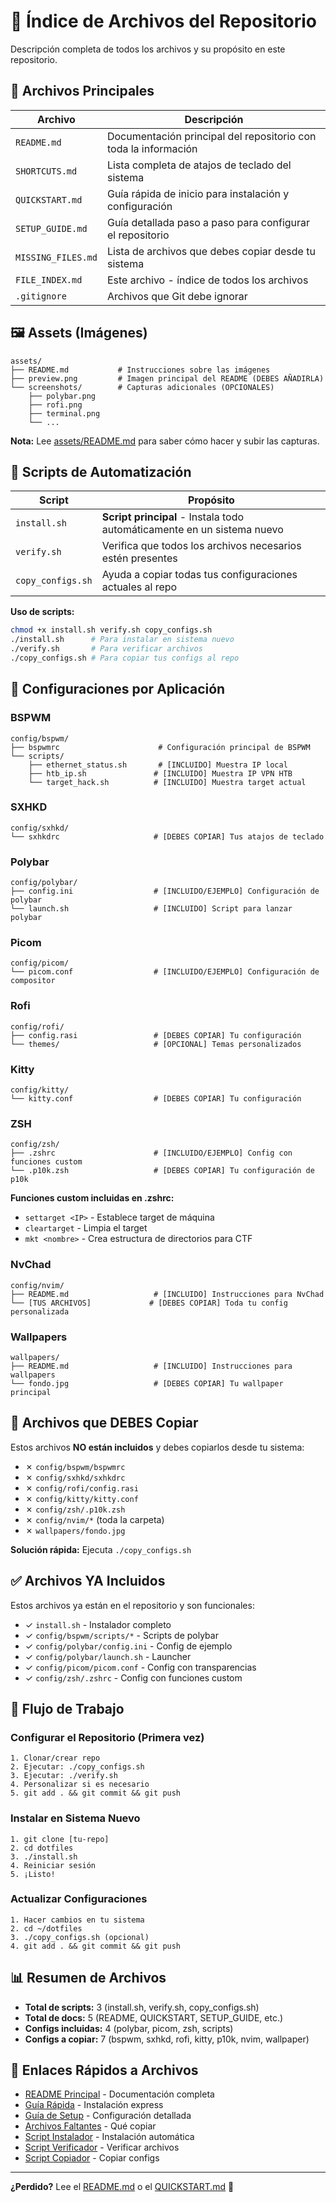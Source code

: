 # 📑 Índice de Archivos del Repositorio

Descripción completa de todos los archivos y su propósito en este repositorio.

## 📄 Archivos Principales

| Archivo | Descripción |
|---------|-------------|
| `README.md` | Documentación principal del repositorio con toda la información |
| `SHORTCUTS.md` | Lista completa de atajos de teclado del sistema |
| `QUICKSTART.md` | Guía rápida de inicio para instalación y configuración |
| `SETUP_GUIDE.md` | Guía detallada paso a paso para configurar el repositorio |
| `MISSING_FILES.md` | Lista de archivos que debes copiar desde tu sistema |
| `FILE_INDEX.md` | Este archivo - índice de todos los archivos |
| `.gitignore` | Archivos que Git debe ignorar |

## 🖼️ Assets (Imágenes)

```
assets/
├── README.md           # Instrucciones sobre las imágenes
├── preview.png         # Imagen principal del README (DEBES AÑADIRLA)
└── screenshots/        # Capturas adicionales (OPCIONALES)
    ├── polybar.png
    ├── rofi.png
    ├── terminal.png
    └── ...
```

**Nota:** Lee [assets/README.md](assets/README.md) para saber cómo hacer y subir las capturas.

## 🔧 Scripts de Automatización

| Script | Propósito |
|--------|-----------|
| `install.sh` | **Script principal** - Instala todo automáticamente en un sistema nuevo |
| `verify.sh` | Verifica que todos los archivos necesarios estén presentes |
| `copy_configs.sh` | Ayuda a copiar todas tus configuraciones actuales al repo |

**Uso de scripts:**
```bash
chmod +x install.sh verify.sh copy_configs.sh
./install.sh      # Para instalar en sistema nuevo
./verify.sh       # Para verificar archivos
./copy_configs.sh # Para copiar tus configs al repo
```

## 📁 Configuraciones por Aplicación

### BSPWM
```
config/bspwm/
├── bspwmrc                      # Configuración principal de BSPWM
└── scripts/
    ├── ethernet_status.sh       # [INCLUIDO] Muestra IP local
    ├── htb_ip.sh               # [INCLUIDO] Muestra IP VPN HTB
    └── target_hack.sh          # [INCLUIDO] Muestra target actual
```

### SXHKD
```
config/sxhkd/
└── sxhkdrc                     # [DEBES COPIAR] Tus atajos de teclado
```

### Polybar
```
config/polybar/
├── config.ini                  # [INCLUIDO/EJEMPLO] Configuración de polybar
└── launch.sh                   # [INCLUIDO] Script para lanzar polybar
```

### Picom
```
config/picom/
└── picom.conf                  # [INCLUIDO/EJEMPLO] Configuración de compositor
```

### Rofi
```
config/rofi/
├── config.rasi                 # [DEBES COPIAR] Tu configuración
└── themes/                     # [OPCIONAL] Temas personalizados
```

### Kitty
```
config/kitty/
└── kitty.conf                  # [DEBES COPIAR] Tu configuración
```

### ZSH
```
config/zsh/
├── .zshrc                      # [INCLUIDO/EJEMPLO] Config con funciones custom
└── .p10k.zsh                   # [DEBES COPIAR] Tu configuración de p10k
```

**Funciones custom incluidas en .zshrc:**
- `settarget <IP>` - Establece target de máquina
- `cleartarget` - Limpia el target
- `mkt <nombre>` - Crea estructura de directorios para CTF

### NvChad
```
config/nvim/
├── README.md                   # [INCLUIDO] Instrucciones para NvChad
└── [TUS ARCHIVOS]             # [DEBES COPIAR] Toda tu config personalizada
```

### Wallpapers
```
wallpapers/
├── README.md                   # [INCLUIDO] Instrucciones para wallpapers
└── fondo.jpg                   # [DEBES COPIAR] Tu wallpaper principal
```

## 🎯 Archivos que DEBES Copiar

Estos archivos **NO están incluidos** y debes copiarlos desde tu sistema:

- ✗ `config/bspwm/bspwmrc`
- ✗ `config/sxhkd/sxhkdrc`
- ✗ `config/rofi/config.rasi`
- ✗ `config/kitty/kitty.conf`
- ✗ `config/zsh/.p10k.zsh`
- ✗ `config/nvim/*` (toda la carpeta)
- ✗ `wallpapers/fondo.jpg`

**Solución rápida:** Ejecuta `./copy_configs.sh`

## ✅ Archivos YA Incluidos

Estos archivos ya están en el repositorio y son funcionales:

- ✓ `install.sh` - Instalador completo
- ✓ `config/bspwm/scripts/*` - Scripts de polybar
- ✓ `config/polybar/config.ini` - Config de ejemplo
- ✓ `config/polybar/launch.sh` - Launcher
- ✓ `config/picom/picom.conf` - Config con transparencias
- ✓ `config/zsh/.zshrc` - Config con funciones custom

## 🔄 Flujo de Trabajo

### Configurar el Repositorio (Primera vez)
```
1. Clonar/crear repo
2. Ejecutar: ./copy_configs.sh
3. Ejecutar: ./verify.sh
4. Personalizar si es necesario
5. git add . && git commit && git push
```

### Instalar en Sistema Nuevo
```
1. git clone [tu-repo]
2. cd dotfiles
3. ./install.sh
4. Reiniciar sesión
5. ¡Listo!
```

### Actualizar Configuraciones
```
1. Hacer cambios en tu sistema
2. cd ~/dotfiles
3. ./copy_configs.sh (opcional)
4. git add . && git commit && git push
```

## 📊 Resumen de Archivos

- **Total de scripts:** 3 (install.sh, verify.sh, copy_configs.sh)
- **Total de docs:** 5 (README, QUICKSTART, SETUP_GUIDE, etc.)
- **Configs incluidas:** 4 (polybar, picom, zsh, scripts)
- **Configs a copiar:** 7 (bspwm, sxhkd, rofi, kitty, p10k, nvim, wallpaper)

## 🔗 Enlaces Rápidos a Archivos

- [README Principal](README.md) - Documentación completa
- [Guía Rápida](QUICKSTART.md) - Instalación express
- [Guía de Setup](SETUP_GUIDE.md) - Configuración detallada
- [Archivos Faltantes](MISSING_FILES.md) - Qué copiar
- [Script Instalador](install.sh) - Instalación automática
- [Script Verificador](verify.sh) - Verificar archivos
- [Script Copiador](copy_configs.sh) - Copiar configs

---

**¿Perdido?** Lee el [README.md](README.md) o el [QUICKSTART.md](QUICKSTART.md) 🚀
